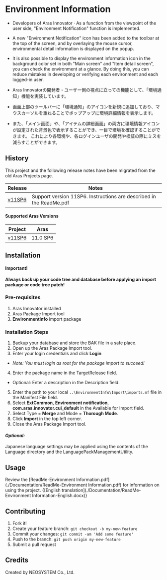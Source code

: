 # Environment Information

* Developers of Aras Innovator · As a function from the viewpoint of the user side, "Environment Notification" function is implemented.
* A new "Environment Notification" icon has been added to the toolbar at the top of the screen, and by overlaying the mouse cursor, environmental detail information is displayed on the popup.
* It is also possible to display the environment information icon in the background color set in both "Main screen" and "Item detail screen", you can check the environment at a glance. By doing this, you can reduce mistakes in developing or verifying each environment and each logged-in user.


* Aras Innovatorの開発者・ユーザー側の視点に立っての機能として、「環境通知」機能を実装しています。
* 画面上部のツールバーに「環境通知」のアイコンを新規に追加しており、マウスカーソルを重ねることでポップアップに環境詳細情報を表示します。
* また、「メイン画面」や、「アイテムの詳細画面」の両方に環境情報アイコンが設定された背景色で表示することができ、一目で環境を確認することができます。 これにより各環境や、各ログインユーザの開発や検証の際にミスを減らすことができます。

## History

This project and the following release notes have been migrated from the old Aras Projects page.

Release | Notes
--------|--------
[v11SP6](https://github.com/ArasLabs/environment-info/releases/tag/v11SP6) | Support version 11SP6. Instructions are described in the ReadMe.pdf

#### Supported Aras Versions

Project | Aras
--------|------
[v11SP6](https://github.com/ArasLabs/environment-info/releases/tag/v11SP6) | 11.0 SP6

## Installation

#### Important!
**Always back up your code tree and database before applying an import package or code tree patch!**

### Pre-requisites

1. Aras Innovator installed
2. Aras Package Import tool
3. **EnvironmentInfo** import package

### Installation Steps

1. Backup your database and store the BAK file in a safe place.
2. Open up the Aras Package Import tool.
3. Enter your login credentials and click **Login**
  * _Note: You must login as root for the package import to succeed!_
4. Enter the package name in the TargetRelease field.
  * Optional: Enter a description in the Description field.
5. Enter the path to your local `..\EnvironmentInfo\Import\imports.mf` file in the Manifest File field.
6. Select **ExtCommon**, **Environment notification**, **com.aras.innovator.cui_default** in the Available for Import field.
7. Select Type = **Merge** and Mode = **Thorough Mode**.
8. Click **Import** in the top left corner.
9. Close the Aras Package Import tool.

#### _Optional:_
Japanese language settings may be applied using the contents of the Language directory and the LanguagePackManagementUtility.

## Usage

Review the [ReadMe-Environment Information.pdf](./Documentation/ReadMe-Environment Information.pdf) for information on using the project. {[English translation](./Documentation/ReadMe-Environment Information-English.docx)}

## Contributing

1. Fork it!
2. Create your feature branch: `git checkout -b my-new-feature`
3. Commit your changes: `git commit -am 'Add some feature'`
4. Push to the branch: `git push origin my-new-feature`
5. Submit a pull request

## Credits

Created by NEOSYSTEM Co., Ltd.
